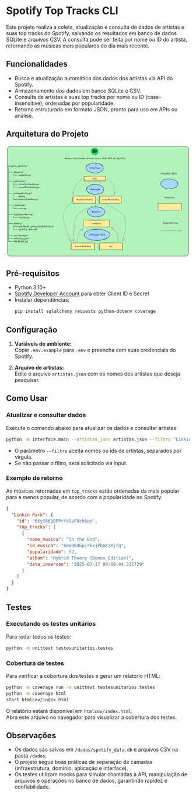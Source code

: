 # Spotify Top Tracks CLI

Este projeto realiza a coleta, atualização e consulta de dados de artistas e suas top tracks do Spotify, salvando os resultados em banco de dados SQLite e arquivos CSV. A consulta pode ser feita por nome ou ID do artista, retornando as músicas mais populares do dia mais recente.

## Funcionalidades

- Busca e atualização automática dos dados dos artistas via API do Spotify.
- Armazenamento dos dados em banco SQLite e CSV.
- Consulta de artistas e suas top tracks por nome ou ID (case-insensitive), ordenadas por popularidade.
- Retorno estruturado em formato JSON, pronto para uso em APIs ou análise.

## Arquitetura do Projeto

![Diagrama da Arquitetura](arquitetura.png)

## Pré-requisitos

- Python 3.10+
- [Spotify Developer Account](https://developer.spotify.com/) para obter Client ID e Secret
- Instalar dependências:
  ```sh
  pip install sqlalchemy requests python-dotenv coverage
  ```

## Configuração

1. **Variáveis de ambiente:**  
   Copie `.env.example` para `.env` e preencha com suas credenciais do Spotify.

2. **Arquivo de artistas:**  
   Edite o arquivo `artistas.json` com os nomes dos artistas que deseja pesquisar.

## Como Usar

### Atualizar e consultar dados

Execute o comando abaixo para atualizar os dados e consultar artistas:

```sh
python -m interface.main --artistas_json artistas.json --filtro "Linkin Park,System Of A Down"
```

- O parâmetro `--filtro` aceita nomes ou ids de artistas, separados por vírgula.
- Se não passar o filtro, será solicitado via input.

### Exemplo de retorno

As músicas retornadas em `top_tracks` estão ordenadas da mais popular para a menos popular, de acordo com a popularidade no Spotify.

```json
{
  "Linkin Park": {
    "id": "6XyY86QOPPrYVGvF9ch6wz",
    "top_tracks": [
      {
        "nome_musica": "In the End",
        "id_musica": "60a0Rd6pjrkxjPbaKzXjfq",
        "popularidade": 92,
        "album": "Hybrid Theory (Bonus Edition)",
        "data_insercao": "2025-07-17 09:09:44.331729"
      }
    ]
  }
}
```

## Testes

### Executando os testes unitários

Para rodar todos os testes:

```sh
python -m unittest testesunitarios.testes
```

### Cobertura de testes

Para verificar a cobertura dos testes e gerar um relatório HTML:

```sh
python -m coverage run -m unittest testesunitarios.testes
python -m coverage html
start htmlcov/index.html
```

O relatório estará disponível em `htmlcov/index.html`.  
Abra este arquivo no navegador para visualizar a cobertura dos testes.

## Observações

- Os dados são salvos em `/dados/spotify_data.db` e arquivos CSV na pasta `/dados`.
- O projeto segue boas práticas de separação de camadas (infraestrutura, domínio, aplicação e interface).
- Os testes utilizam mocks para simular chamadas à API, manipulação de arquivos e operações no banco de dados, garantindo rapidez e confiabilidade.